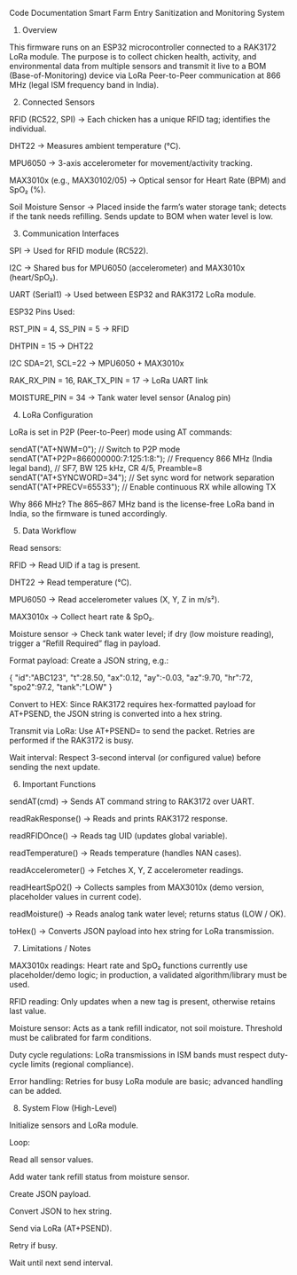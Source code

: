 Code Documentation 
Smart Farm Entry Sanitization and Monitoring System 

1. Overview 

This firmware runs on an ESP32 microcontroller connected to a RAK3172 LoRa module. 
 The purpose is to collect chicken health, activity, and environmental data from multiple sensors and transmit it live to a BOM (Base-of-Monitoring) device via LoRa Peer-to-Peer communication at 866 MHz (legal ISM frequency band in India). 

 

2. Connected Sensors 

RFID (RC522, SPI) → Each chicken has a unique RFID tag; identifies the individual. 

DHT22 → Measures ambient temperature (°C). 

MPU6050 → 3-axis accelerometer for movement/activity tracking. 

MAX3010x (e.g., MAX30102/05) → Optical sensor for Heart Rate (BPM) and SpO₂ (%). 

Soil Moisture Sensor → Placed inside the farm’s water storage tank; detects if the tank needs refilling. Sends update to BOM when water level is low. 

 

3. Communication Interfaces 

SPI → Used for RFID module (RC522). 

I2C → Shared bus for MPU6050 (accelerometer) and MAX3010x (heart/SpO₂). 

UART (Serial1) → Used between ESP32 and RAK3172 LoRa module. 

ESP32 Pins Used: 

RST_PIN = 4, SS_PIN = 5 → RFID 

DHTPIN = 15 → DHT22 

I2C SDA=21, SCL=22 → MPU6050 + MAX3010x 

RAK_RX_PIN = 16, RAK_TX_PIN = 17 → LoRa UART link 

MOISTURE_PIN = 34 → Tank water level sensor (Analog pin) 

 

 

4. LoRa Configuration 

LoRa is set in P2P (Peer-to-Peer) mode using AT commands: 

sendAT("AT+NWM=0");                   // Switch to P2P mode 
sendAT("AT+P2P=866000000:7:125:1:8:"); // Frequency 866 MHz (India legal band), 
                                       // SF7, BW 125 kHz, CR 4/5, Preamble=8 
sendAT("AT+SYNCWORD=34");              // Set sync word for network separation 
sendAT("AT+PRECV=65533"); // Enable continuous RX while allowing TX 
 

Why 866 MHz? 
 The 865–867 MHz band is the license-free LoRa band in India, so the firmware is tuned accordingly. 

 

5. Data Workflow 

Read sensors: 

RFID → Read UID if a tag is present. 

DHT22 → Read temperature (°C). 

MPU6050 → Read accelerometer values (X, Y, Z in m/s²). 

MAX3010x → Collect heart rate & SpO₂. 

Moisture sensor → Check tank water level; if dry (low moisture reading), trigger a “Refill Required” flag in payload. 

Format payload: 
 Create a JSON string, e.g.: 

{ 
  "id":"ABC123", 
  "t":28.50, 
  "ax":0.12, 
  "ay":-0.03, 
  "az":9.70, 
  "hr":72, 
  "spo2":97.2, 
  "tank":"LOW" 
} 
 

Convert to HEX: 
 Since RAK3172 requires hex-formatted payload for AT+PSEND, the JSON string is converted into a hex string. 

Transmit via LoRa: 
 Use AT+PSEND=<hexPayload> to send the packet. Retries are performed if the RAK3172 is busy. 

Wait interval: 
 Respect 3-second interval (or configured value) before sending the next update. 

 

6. Important Functions 

sendAT(cmd) → Sends AT command string to RAK3172 over UART. 

readRakResponse() → Reads and prints RAK3172 response. 

readRFIDOnce() → Reads tag UID (updates global variable). 

readTemperature() → Reads temperature (handles NAN cases). 

readAccelerometer() → Fetches X, Y, Z accelerometer readings. 

readHeartSpO2() → Collects samples from MAX3010x (demo version, placeholder values in current code). 

readMoisture() → Reads analog tank water level; returns status (LOW / OK). 

toHex() → Converts JSON payload into hex string for LoRa transmission. 

 

7. Limitations / Notes 

MAX3010x readings: Heart rate and SpO₂ functions currently use placeholder/demo logic; in production, a validated algorithm/library must be used. 

RFID reading: Only updates when a new tag is present, otherwise retains last value. 

Moisture sensor: Acts as a tank refill indicator, not soil moisture. Threshold must be calibrated for farm conditions. 

Duty cycle regulations: LoRa transmissions in ISM bands must respect duty-cycle limits (regional compliance). 

Error handling: Retries for busy LoRa module are basic; advanced handling can be added. 

 

8. System Flow (High-Level) 

Initialize sensors and LoRa module. 

Loop: 

Read all sensor values. 

Add water tank refill status from moisture sensor. 

Create JSON payload. 

Convert JSON to hex string. 

Send via LoRa (AT+PSEND). 

Retry if busy. 

Wait until next send interval. 

 
